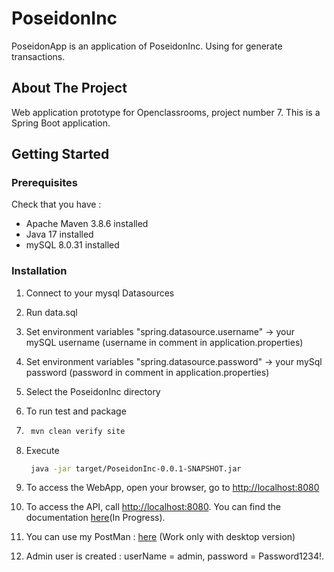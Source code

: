 # PoseidonInc

PoseidonApp is an application of PoseidonInc. Using for generate transactions.

## About The Project

Web application prototype for Openclassrooms, project number 7.
This is a Spring Boot application.

## Getting Started

### Prerequisites

Check that you have :

* Apache Maven 3.8.6 installed
* Java 17 installed
* mySQL 8.0.31 installed

### Installation

1. Connect to your mysql Datasources
2. Run data.sql

3. Set environment variables "spring.datasource.username" -> your mySQL username (username in comment in application.properties)
4. Set environment variables "spring.datasource.password" -> your mySql password (password in comment in application.properties)

5. Select the PoseidonInc directory
6. To run test and package
7. ```sh
    mvn clean verify site
   ```
8. Execute
   ```sh
    java -jar target/PoseidonInc-0.0.1-SNAPSHOT.jar
   ```
9. To access the WebApp, open your browser, go to [http://localhost:8080](http://localhost:8080)
10. To access the API, call [http://localhost:8080](http://localhost:8080). You can find the documentation [here](https://documenter.getpostman.com/view/24252349/2s8ZDcyfDv)(In Progress).
11. You can use my PostMan : [here](https://www.postman.com/bertrandnoel/workspace/poseidonincapi/collection/24252349-cb1121c5-a8e3-4b0d-9e2e-a30d8d79290e?action=share&creator=24252349) (Work only with desktop version)
12. Admin user is created : userName = admin, password = Password1234!.